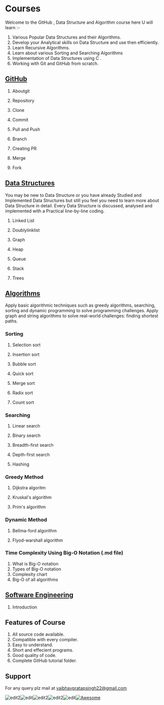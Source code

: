 # Courses

Welcome to the GitHub , Data Structure and Algorithm course here U will learn :-

1. Various Popular Data Structures and their Algorithms.
1. Develop your Analytical skills on Data Structure and use then efficiently.
1. Learn Recursive Algorithms.
1. Learn about various Sorting and Searching Algorithms
1. Implementation of Data Structures using C .
1. Working with Git and GitHub from scratch.

## [GitHub](1-github)

1. Aboutgit

2. Repository

3. Clone

4. Commit   

5. Pull and Push

6. Branch

7. Creating PR

8. Merge

9. Fork

## [Data Structures](2-datastructure)

  You may be new to Data Structure or you have already Studied and Implemented Data Structures but still you feel you need to learn more about Data Structure in detail. Every Data Structure is discussed, analysed and implemented with a Practical line-by-line coding.


1. Linked List 

2. Doublylinklist 

3. Graph 

4. Heap   

5. Queue 

6. Stack 

7. Trees 

## [Algorithms](3-algorithms)  
 
Apply basic algorithmic techniques such as greedy algorithms, searching, sorting and dynamic programming to solve programming challenges.
Apply graph and string algorithms to solve real-world challenges: finding shortest paths.

### Sorting

1. Selection sort

2. Insertion sort 

3. Bubble sort 

4. Quick sort 

5. Merge sort 

6. Radix sort 

7. Count sort 

### Searching

1. Linear search

2. Binary search

3. Breadth-first search

4. Depth-first search

5. Hashing

### Greedy Method

1. Dijkstra algoritm 

2. Kruskal's algorithm

3. Prim's algorithm 

### Dynamic Method

1. Bellma-ford algorithm

2. Flyod-warshall algorithm

### Time Complexity Using Big-O Notation (.md file)

1. What is Big-O notation
2. Types of Big-O notation
3. Complexity chart
4. Big-O of all algorithms

## [Software Engineering](4-software-engineering)
1. Introduction


## Features of Course
1. All source code available.
2. Compatible with every compiler.
3. Easy to understand.
4. Short and effecient programs.
5. Good quality of code.
6. Complete GitHub tutorial folder.

## Support
For any query plz mail at vaibhavpratapsingh22@gmail.com


![edit2](https://img.shields.io/static/v1?label=topic&message=Introduction&color=orange)![edit](https://img.shields.io/github/languages/top/vaibhavpratapsingh22/Courses)![edit2](https://img.shields.io/static/v1?label=madeby&message=Vaibhav&color=<COLOR>)![edit2](https://img.shields.io/static/v1?label=reviewer&message=Udey&color=<COLOR>)![edit](https://img.shields.io/static/v1?label=PRs&message=Welcome&color=<COLOR>)[![Awesome](https://cdn.rawgit.com/sindresorhus/awesome/d7305f38d29fed78fa85652e3a63e154dd8e8829/media/badge.svg)](https://github.com/sindresorhus/awesome#readme)
